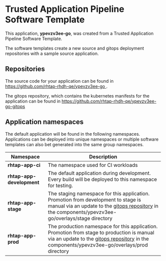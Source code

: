 # Trusted Application Pipeline Software Template

This application, **ypevzv3ee-go**, was created from a Trusted Application Pipeline Software Template.

The software templates create a new source and gitops deployment repositories with a sample source application. 

## Repositories

The source code for your application can be found in [https://github.com/rhtap-rhdh-qe/ypevzv3ee-go ](https://github.com/rhtap-rhdh-qe/ypevzv3ee-go ).
 
The gitops repository, which contains the kubernetes manifests for the application can be found in 
[https://github.com/rhtap-rhdh-qe/ypevzv3ee-go-gitops ](https://github.com/rhtap-rhdh-qe/ypevzv3ee-go-gitops ) 

## Application namespaces 

The default application will be found in the following namespaces. Applications can be deployed into unique namespaces or multiple software templates can also bet generated into the same group namespaces.  

|  Namespace   |  Description   |  
| -------- | -------- |
| **rhtap-app-ci** | The namespace used for CI workloads |
| **rhtap-app-development** | The default application during development. Every build will be deployed to this namespace for testing. |
| **rhtap-app-stage** | The staging namespace for this application. Promotion from development to stage is manual via an update to the [gitops repository](https://github.com/rhtap-rhdh-qe/ypevzv3ee-go-gitops ) in the components/ypevzv3ee-go/overlays/stage directory |
| **rhtap-app-prod** | The production namespace for this application. Promotion from stage to production is manual via an update to the [gitops repository](https://github.com/rhtap-rhdh-qe/ypevzv3ee-go-gitops ) in the components/ypevzv3ee-go/overlays/prod directory |